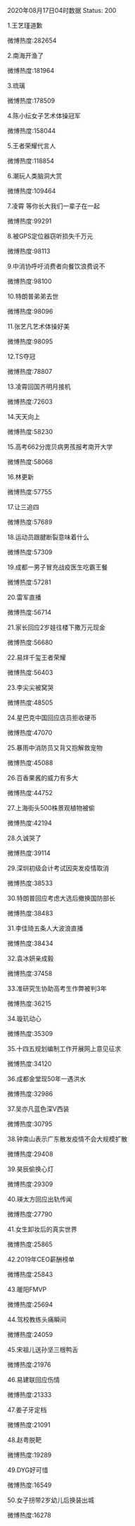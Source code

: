2020年08月17日04时数据
Status: 200

1.王艺瑾道歉

微博热度:282654

2.南海开渔了

微博热度:181964

3.琉璃

微博热度:178509

4.陈小纭女子艺术体操冠军

微博热度:158044

5.王者荣耀代言人

微博热度:118854

6.潮玩人类脑洞大赏

微博热度:109464

7.凌霄 等你长大我们一辈子在一起

微博热度:99291

8.被GPS定位器窃听损失千万元

微博热度:98113

9.中消协呼吁消费者向餐饮浪费说不

微博热度:98100

10.特朗普弟弟去世

微博热度:98096

11.张艺凡艺术体操好美

微博热度:98095

12.TS夺冠

微博热度:78807

13.凌霄回国齐明月接机

微博热度:72603

14.天天向上

微博热度:58230

15.高考662分庞贝病男孩报考南开大学

微博热度:58068

16.林更新

微博热度:57755

17.让三追四

微博热度:57689

18.运动员跟腱断裂意味着什么

微博热度:57309

19.成都一男子冒充战疫医生吃霸王餐

微博热度:57281

20.雷军直播

微博热度:56714

21.家长回应2岁娃往楼下撒万元现金

微博热度:56680

22.易烊千玺王者荣耀

微博热度:56403

23.李尖尖被窝哭

微博热度:48505

24.星巴克中国回应店员拒收硬币

微博热度:47070

25.暴雨中消防员又背又抱解救宠物

微博热度:45088

26.百香果酱的威力有多大

微博热度:44752

27.上海街头500株景观植物被偷

微博热度:42194

28.久诚哭了

微博热度:39114

29.深圳初级会计考试因突发疫情取消

微博热度:38533

30.特朗普回应考虑大选后撤换国防部长

微博热度:38483

31.李佳琦五条人大波浪直播

微博热度:38434

32.袁冰妍亲成毅

微博热度:37458

33.准研究生协助高考生作弊被判3年

微博热度:36215

34.璇玑动心

微博热度:35309

35.十四五规划编制工作开展网上意见征求

微博热度:34120

36.成都金堂现50年一遇洪水

微博热度:32986

37.吴亦凡蓝色深V西装

微博热度:30795

38.钟南山表示广东散发疫情不会大规模扩散

微博热度:29408

39.昊辰偷换心灯

微博热度:29309

40.瑛太方回应出轨传闻

微博热度:27790

41.女生卸妆后的真实世界

微博热度:25865

42.2019年CEO薪酬榜单

微博热度:25843

43.暖阳FMVP

微博热度:25694

44.驾校教练头痛瞬间

微博热度:24059

45.宋祖儿送孙坚三根鸭舌

微博热度:21976

46.易建联回应伤情

微博热度:21333

47.姜子牙定档

微博热度:21091

48.赵粤脱靶

微博热度:19289

49.DYG好可惜

微博热度:16549

50.女子拐带2岁幼儿后换装出城

微博热度:16278

